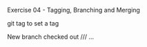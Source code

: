 Exercise 04 - Tagging, Branching and Merging

git tag <commit-num> to set a tag

New branch checked out
///
...